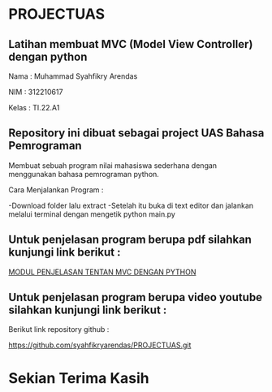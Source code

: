 # PROJECTUAS

## Latihan membuat MVC (Model View Controller) dengan python

Nama : Muhammad Syahfikry Arendas

NIM : 312210617

Kelas : TI.22.A1

## Repository ini dibuat sebagai project UAS Bahasa Pemrograman

Membuat sebuah program nilai mahasiswa sederhana dengan menggunakan bahasa pemrograman python.

Cara Menjalankan Program :

-Download folder lalu extract
-Setelah itu buka di text editor dan jalankan melalui terminal dengan mengetik python main.py

## Untuk penjelasan program berupa pdf silahkan kunjungi link berikut :

[MODUL PENJELASAN TENTAN MVC DENGAN PYTHON](https://drive.google.com/file/d/1KAlShypxI6vwSy9kRsXHWNGqPsbybMuf/view?usp=share_link)

## Untuk penjelasan program berupa video youtube silahkan kunjungi link berikut :


Berikut link repository github :

https://github.com/syahfikryarendas/PROJECTUAS.git

# Sekian Terima Kasih
